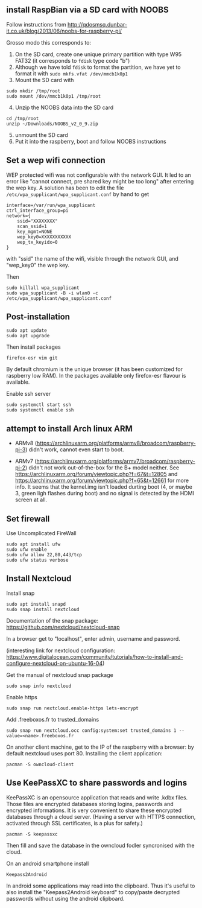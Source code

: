 ## install RaspBian via a SD card with NOOBS
Follow instructions from http://qdosmsq.dunbar-it.co.uk/blog/2013/06/noobs-for-raspberry-pi/

Grosso modo this corresponds to:
1) On the SD card, create one unique primary partition with type W95 FAT32 (it corresponds to `fdisk` type code "b")
2) Although we have told `fdisk` to format the partition, we have yet to format it with `sudo mkfs.vfat /dev/mmcb1k0p1`
3) Mount the SD card with
```
sudo mkdir /tmp/root 
sudo mount /dev/mmcb1k0p1 /tmp/root
```
4) Unzip the NOOBS data into the SD card
```
cd /tmp/root
unzip ~/Downloads/NOOBS_v2_0_9.zip
```
5) unmount the SD card
6) Put it into the raspberry, boot and follow NOOBS instructions

## Set a wep wifi connection
WEP protected wifi was not configurable with the network GUI. It led to an error like "cannot connect, pre shared key might be too long" after entering the wep key.
A solution has been to edit the file `/etc/wpa_supplicant/wpa_supplicant.conf` by hand to get
```
interface=/var/run/wpa_supplicant
ctrl_interface_group=pi
network={
	ssid="XXXXXXXX"
	scan_ssid=1
	key_mgmt=NONE
	wep_key0=XXXXXXXXXXX
	wep_tx_keyidx=0
}
```
with "ssid" the name of the wifi, visible through the network GUI, and "wep_key0" the wep key.

Then
```
sudo killall wpa_supplicant
sudo wpa_supplicant -B -i wlan0 -c /etc/wpa_supplicant/wpa_supplicant.conf
```

## Post-installation
```
sudo apt update
sudo apt upgrade
```
Then install packages
```
firefox-esr vim git
```
By default chromium is the unique browser (it has been customized for raspberry low RAM). In the packages available only firefox-esr flavour is available.

Enable ssh server
```
sudo systemctl start ssh
sudo systemctl enable ssh
```

## attempt to install Arch linux ARM
* ARMv8 (https://archlinuxarm.org/platforms/armv8/broadcom/raspberry-pi-3) didn't work, cannot even start to boot.

* ARMv7 (https://archlinuxarm.org/platforms/armv7/broadcom/raspberry-pi-2) didn't not work out-of-the-box for the B+ model neither.
See https://archlinuxarm.org/forum/viewtopic.php?f=67&t=12805 and https://archlinuxarm.org/forum/viewtopic.php?f=65&t=12661 for more info.
It seems that the kernel.img isn't loaded durting boot (4, or maybe 3, green ligh flashes during boot) and no signal is detected by the HDMI screen at all.

## Set firewall
Use Uncomplicated FireWall
```
sudo apt install ufw
sudo ufw enable
sudo ufw allow 22,80,443/tcp
sudo ufw status verbose
```
## Install Nextcloud
Install snap
```
sudo apt install snapd
sudo snap install nextcloud
```
Documentation of the snap package: https://github.com/nextcloud/nextcloud-snap

In a browser get to "localhost", enter admin, username and password.

(interesting link for nextcloud configuration: https://www.digitalocean.com/community/tutorials/how-to-install-and-configure-nextcloud-on-ubuntu-16-04)

Get the manual of nextcloud snap package
```
sudo snap info nextcloud
```
Enable https
```
sudo snap run nextcloud.enable-https lets-encrypt
```
Add <name>.freeboxos.fr to trusted_domains
```
sudo snap run nextcloud.occ config:system:set trusted_domains 1 --value=<name>.freeboxos.fr
```
On another client machine, get to the IP of the raspberry with a browser: by default nextcloud uses port 80.
Installing the client application:
```
pacman -S owncloud-client
```

## Use KeePassXC to share passwords and logins
KeePassXC is an opensource application that reads and write .kdbx files. Those files are encrypted databases storing logins, passwords and encrypted informations. It is very convenient to share these encrypted databases through a cloud server. (Having a server with HTTPS connection, activated through SSL certificates, is a plus for safety.)
```
pacman -S keepassxc
```
Then fill and save the database in the owncloud fodler syncronised with the cloud.

On an android smartphone install
```
Keepass2Android
```
In android some applications may read into the clipboard. Thus it's useful to also install the "Keepass2Android keyboard" to copy/paste decrypted passwords without using the android clipboard.
